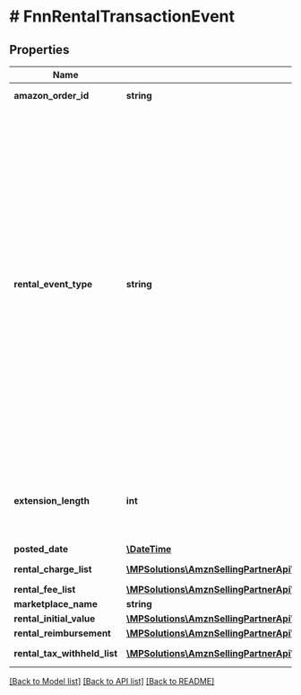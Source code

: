 # # FnnRentalTransactionEvent

## Properties

Name | Type | Description | Notes
------------ | ------------- | ------------- | -------------
**amazon_order_id** | **string** | An Amazon-defined identifier for an order. | [optional]
**rental_event_type** | **string** | The type of rental event.  Possible values:  * RentalCustomerPayment-Buyout - Transaction type that represents when the customer wants to buy out a rented item.  * RentalCustomerPayment-Extension - Transaction type that represents when the customer wants to extend the rental period.  * RentalCustomerRefund-Buyout - Transaction type that represents when the customer requests a refund for the buyout of the rented item.  * RentalCustomerRefund-Extension - Transaction type that represents when the customer requests a refund over the extension on the rented item.  * RentalHandlingFee - Transaction type that represents the fee that Amazon charges sellers who rent through Amazon.  * RentalChargeFailureReimbursement - Transaction type that represents when Amazon sends money to the seller to compensate for a failed charge.  * RentalLostItemReimbursement - Transaction type that represents when Amazon sends money to the seller to compensate for a lost item. | [optional]
**extension_length** | **int** | The number of days that the buyer extended an already rented item. This value is only returned for RentalCustomerPayment-Extension and RentalCustomerRefund-Extension events. | [optional]
**posted_date** | [**\DateTime**](\DateTime.md) |  | [optional]
**rental_charge_list** | [**\MPSolutions\AmznSellingPartnerApi\Models\Finances\FnnChargeComponent[]**](FnnChargeComponent.md) | A list of charge information on the seller&#39;s account. | [optional]
**rental_fee_list** | [**\MPSolutions\AmznSellingPartnerApi\Models\Finances\FnnFeeComponent[]**](FnnFeeComponent.md) | A list of fee component information. | [optional]
**marketplace_name** | **string** | The name of the marketplace. | [optional]
**rental_initial_value** | [**\MPSolutions\AmznSellingPartnerApi\Models\Finances\FnnCurrency**](FnnCurrency.md) |  | [optional]
**rental_reimbursement** | [**\MPSolutions\AmznSellingPartnerApi\Models\Finances\FnnCurrency**](FnnCurrency.md) |  | [optional]
**rental_tax_withheld_list** | [**\MPSolutions\AmznSellingPartnerApi\Models\Finances\FnnTaxWithheldComponent[]**](FnnTaxWithheldComponent.md) | A list of information about taxes withheld. | [optional]

[[Back to Model list]](../../README.md#models) [[Back to API list]](../../README.md#endpoints) [[Back to README]](../../README.md)
